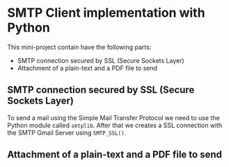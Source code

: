 # SMTP Client implementation with Python

This mini-project contain have the following parts:

- SMTP connection secured by SSL (Secure Sockets Layer)
- Attachment of a plain-text and a PDF file to send

## SMTP connection secured by SSL (Secure Sockets Layer)

To send a mail using the Simple Mail Transfer Protocol we need to use the Python module called <code>smtplib</code>. After that we creates a SSL connection with the SMTP Gmail Server using <code>SMTP_SSL()</code>.

## Attachment of a plain-text and a PDF file to send


